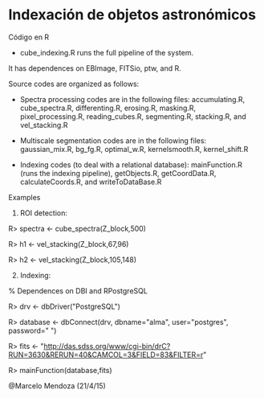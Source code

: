 Indexación de objetos astronómicos
==============

Código en R

- cube_indexing.R runs the full pipeline of the system. 

It has dependences on EBImage, FITSio, ptw, and R. 

Source codes are organized as follows:

- Spectra processing codes are in the following files: accumulating.R, cube_spectra.R, differenting.R, erosing.R, masking.R, pixel_processing.R, reading_cubes.R, segmenting.R, stacking.R, and vel_stacking.R

- Multiscale segmentation codes are in the following files: gaussian_mix.R, bg_fg.R, optimal_w.R, kernelsmooth.R, kernel_shift.R

- Indexing codes (to deal with a relational database): mainFunction.R (runs the indexing pipeline), getObjects.R, getCoordData.R, calculateCoords.R, and writeToDataBase.R


Examples

1. ROI detection:

R> spectra <- cube_spectra(Z_block,500)

R> h1 <- vel_stacking(Z_block,67,96)

R> h2 <- vel_stacking(Z_block,105,148)


2. Indexing:

% Dependences on DBI and RPostgreSQL 

R> drv <- dbDriver("PostgreSQL")

R> database <- dbConnect(drv, dbname="alma", user="postgres", password=" ")

R> fits <- "http://das.sdss.org/www/cgi-bin/drC?RUN=3630&RERUN=40&CAMCOL=3&FIELD=83&FILTER=r"

R> mainFunction(database,fits)

@Marcelo Mendoza (21/4/15)
